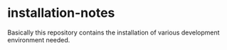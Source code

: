 # installation-notes

Basically this repository contains the installation of various development environment needed.


